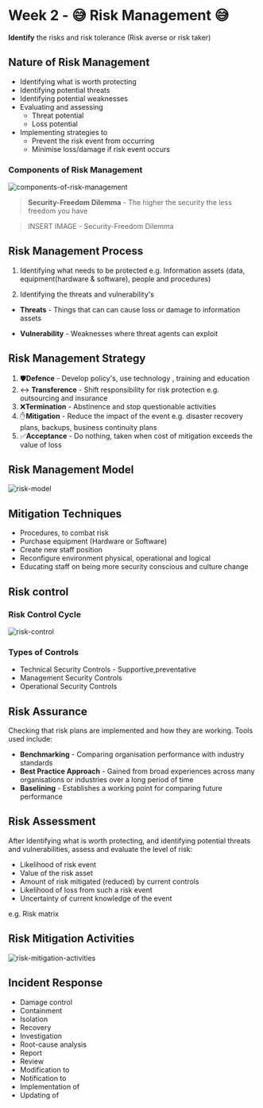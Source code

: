 # Week 2 - 😅 Risk Management 😅

**Identify** the risks and risk tolerance (Risk averse or risk taker)

## Nature of Risk Management

- Identifying what is worth protecting
- Identifying potential threats
- Identifying potential weaknesses
- Evaluating and assessing
  - Threat potential
  - Loss potential
- Implementing strategies to
  - Prevent the risk event from occurring
  - Minimise loss/damage if risk event occurs

### Components of Risk Management

![components-of-risk-management](images/components-of-risk-management.png)

> **Security-Freedom Dilemma** - The higher the security the less freedom you have

> INSERT IMAGE - Security-Freedom Dilemma

## Risk Management Process

1. Identifying what needs to be protected e.g. Information assets (data, equipment(hardware & software), people and procedures)

2. Identifying the threats and vulnerability's

- **Threats** - Things that can can cause loss or damage to information assets

- **Vulnerability** - Weaknesses where threat agents can exploit

## Risk Management Strategy

1. 🛡️**Defence** - Develop policy's, use technology , training and education
2. ↔️ **Transference** - Shift responsibility for risk protection e.g. outsourcing and insurance
3. ❌**Termination** - Abstinence and stop questionable activities
4. ✋**Mitigation** - Reduce the impact of the event e.g. disaster recovery plans, backups, business continuity plans
5. ✅**Acceptance** - Do nothing, taken when cost of mitigation exceeds the value of loss

## Risk Management Model

![risk-model](images/risk-model.png)

## Mitigation Techniques

- Procedures, to combat risk
- Purchase equipment (Hardware or Software)
- Create new staff position
- Reconfigure environment physical, operational and logical
- Educating staff on being more security conscious and culture change

## Risk control

### Risk Control Cycle

![risk-control](images/risk-control.png)

### Types of Controls

- Technical Security Controls - Supportive,preventative
- Management Security Controls
- Operational Security Controls

## Risk Assurance

Checking that risk plans are implemented and how they are working. Tools used include:

- **Benchmarking** - Comparing organisation performance with industry standards
- **Best Practice Approach** - Gained from broad experiences across many organisations or industries over a long period of time
- **Baselining** - Establishes a working point for comparing future performance

## Risk Assessment

After Identifying what is worth protecting, and identifying potential threats and vulnerabilities, assess and evaluate the level of risk:

- Likelihood of risk event
- Value of the risk asset
- Amount of risk mitigated (reduced) by current controls
- Likelihood of loss from such a risk event
- Uncertainty of current knowledge of the event

e.g. Risk matrix

## Risk Mitigation Activities

![risk-mitigation-activities](images/risk-mitigation-activities.png)

## Incident Response

- Damage control
- Containment
- Isolation
- Recovery
- Investigation
- Root-cause analysis
- Report
- Review
- Modification to
- Notification to
- Implementation of
- Updating of
